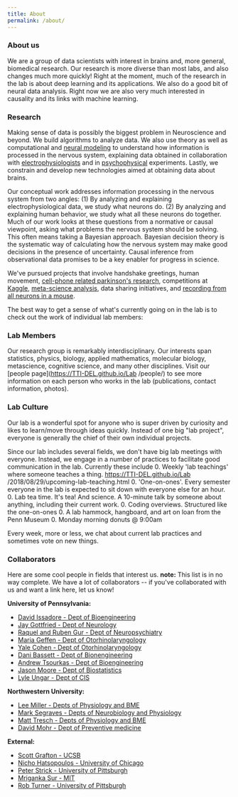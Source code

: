 ```yaml
---
title: About
permalink: /about/
---
```


### About us
We are a group of data scientists with interest in brains and, more general, biomedical research. Our research is more diverse than most labs, and also changes much more quickly! Right at the moment, much of the research in the lab is about deep learning and its applications. We also do a good bit of neural data analysis. Right now we are also very much interested in causality and its links with machine learning.

### Research
Making sense of data is possibly the biggest problem in Neuroscience and beyond. We build algorithms to analyze data. We also use theory as well as computational and [neural modeling](https://en.wikipedia.org/wiki/Computational_neuroscience) to understand how information is processed in the nervous system, explaining data obtained in collaboration with [electrophysiologists](https://en.wikipedia.org/wiki/Electrophysiology) and in [psychophysical](https://en.wikipedia.org/wiki/Psychophysics) experiments. Lastly, we constrain and develop new technologies aimed at obtaining data about brains.

Our conceptual work addresses information processing in the nervous system from two angles: (1) By analyzing and explaining electrophysiological data, we study what neurons do. (2) By analyzing and explaining human behavior, we study what all these neurons do together. Much of our work looks at these questions from a normative or causal viewpoint, asking what problems the nervous system should be solving. This often means taking a Bayesian approach. Bayesian decision theory is the systematic way of calculating how the nervous system may make good decisions in the presence of uncertainty. Causal inference from observational data promises to be a key enabler for progress in science.

We've pursued projects that involve handshake greetings, human movement, [cell-phone related parkinson's research](http://journal.frontiersin.org/article/10.3389/fneur.2012.00158/abstract), competitions at [Kaggle](https://www.kaggle.com/), [meta-science analysis](http://www.nature.com/nature/journal/v489/n7415/full/489201a.html), data sharing initiatives, and [recording from all neurons in a mouse](http://journals.plos.org/ploscompbiol/article?id=10.1371/journal.pcbi.1002291).

The best way to get a sense of what's currently going on in the lab is to check out the work of individual lab members:

### Lab Members

Our research group is remarkably interdisciplinary. Our interests span statistics, physics, biology, applied mathematics, molecular biology, metascience, cognitive science, and many other disciplines. Visit our [people page](https://TTI-DEL.github.io/Lab /people/) to see more information on each person who works in the lab (publications, contact information, photos).

### Lab Culture

Our lab is a wonderful spot for anyone who is super driven by curiosity and likes to learn/move through ideas quickly. Instead of one big "lab project", everyone is generally the chief of their own individual projects.

Since our lab includes several fields, we don't have big lab meetings with everyone. Instead, we engage in a number of practices to facilitate good communication in the lab. Currently these include
0. Weekly 'lab teachings' where someone teaches a thing. https://TTI-DEL.github.io/Lab /2018/08/29/upcoming-lab-teaching.html
0. 'One-on-ones'. Every semester everyone in the lab is expected to sit down with everyone else for an hour.
0. Lab tea time. It's tea! And science. A 10-minute talk by someone about anything, including their current work.
0. Coding overviews. Structured like the one-on-ones
0. A lab hammock, hangboard, and art on loan from the Penn Museum
0. Monday morning donuts @ 9:00am

Every week, more or less, we chat about current lab practices and sometimes vote on new things.

### Collaborators

Here are some cool people in fields that interest us. **note:** This list is in no way complete. We have a lot of collaborators -- if you've collaborated with us and want a link here, let us know!

**University of Pennsylvania:**
- [David Issadore - Dept of Bioengineering](http://cnt.upenn.edu/david-issadore)
- [Jay Gottfried - Dept of Neurology](http://labs.feinberg.northwestern.edu/gottfried/)
- [Raquel and Ruben Gur - Dept of Neuropsychiatry](http://www.med.upenn.edu/bbl/faculty-regur.html)
- [Maria Geffen - Dept of Otorhinolaryngology](https://geffenlab.weebly.com/)
- [Yale Cohen - Dept of Otorhinolaryngology](http://auditoryresearchlaboratory.weebly.com/)
- [Dani Bassett - Dept of Bionengineering](https://www.danisbassett.com/)
- [Andrew Tsourkas - Dept of Bioengineering](http://www.seas.upenn.edu/~atsourk/)
- [Jason Moore - Dept of Biostatistics](https://www.med.upenn.edu/apps/faculty/index.php/g275/p8803452)
- [Lyle Ungar - Dept of CIS](http://www.cis.upenn.edu/~ungar/)

**Northwestern University:**
- [Lee Miller - Depts of Physiology and BME](http://physio.northwestern.edu/)
- [Mark Segraves - Depts of Neurobiology and Physiology](http://www.neurobiology.northwestern.edu/people/core-faculty/mark-segraves.html)
- [Matt Tresch - Depts of Physiology and BME](http://www.mccormick.northwestern.edu/biomedical/)
- [David Mohr - Dept of Preventive medicine](http://www.feinberg.northwestern.edu/faculty-profiles/az/profile.html?xid=17234)


**External:**

- [Scott Grafton - UCSB](https://www.psych.ucsb.edu/people/faculty/grafton)
- [Nicho Hatsopoulos - University of Chicago](http://pondside.uchicago.edu/oba/faculty/Hatsopoulos/lab/)
- [Peter Strick - University of Pittsburgh](http://www.cnbc.cmu.edu/faculty/strick-peter-l/view-details)
- [Mriganka Sur - MIT](http://surlab.mit.edu/)
- [Rob Turner - University of Pittsburgh](http://www.neurobio.pitt.edu/faculty/turner.htm)
